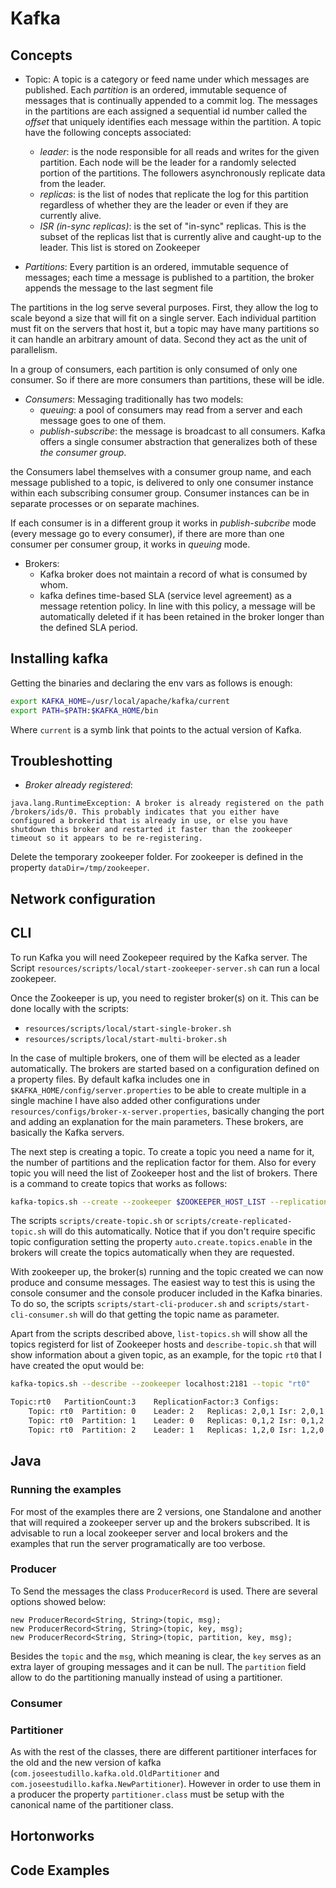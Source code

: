 # Kafka

## Concepts

- Topic: A topic is a category or feed name under which messages are published. Each _partition_ is an ordered, immutable sequence of messages that is continually appended to a commit log. The messages in the partitions are each assigned a sequential id number called the _offset_ that uniquely identifies each message within the partition. A topic have the following concepts associated:

  - _leader_: is the node responsible for all reads and writes for the given partition. Each node will be the leader for a randomly selected portion of the partitions. The followers asynchronously replicate data from the leader.
  - _replicas_: is the list of nodes that replicate the log for this partition regardless of whether they are the leader or even if they are currently alive.
  - _ISR (in-sync replicas)_: is the set of "in-sync" replicas. This is the subset of the replicas list that is currently alive and caught-up to the leader. This list is stored on Zookeeper

- _Partitions_: Every partition is an ordered, immutable sequence of messages; each time a message is published to a partition, the broker appends the message to the last segment file

The partitions in the log serve several purposes. First, they allow the log to scale beyond a size that will fit on a single server. Each individual partition must fit on the servers that host it, but a topic may have many partitions so it can handle an arbitrary amount of data. Second they act as the unit of parallelism.

In a group of consumers, each partition is only consumed of only one consumer. So if there are more consumers than partitions, these will be idle.

- _Consumers_: Messaging traditionally has two models: 
  - _queuing_: a pool of consumers may read from a server and each message goes to one of them.
  - _publish-subscribe_: the message is broadcast to all consumers.
Kafka offers a single consumer abstraction that generalizes both of these _the consumer group_.

the Consumers label themselves with a consumer group name, and each message published to a topic, is delivered to only one consumer instance within each subscribing consumer group. Consumer instances can be in separate processes or on separate machines. 

If each consumer is in a different group it works in _publish-subcribe_ mode (every message go to every consumer), if there are more than one consumer per consumer group, it works in _queuing_ mode.

- Brokers:
  - Kafka broker does not maintain a record of what is consumed by whom.
  - kafka defines time-based SLA (service level agreement) as a message retention policy. In line with this policy, a message will be automatically deleted if it has been
retained in the broker longer than the defined SLA period.

## Installing kafka

Getting the binaries and declaring the env vars as follows is enough:

```bash
export KAFKA_HOME=/usr/local/apache/kafka/current
export PATH=$PATH:$KAFKA_HOME/bin
```

Where `current` is a symb link that points to the actual version of Kafka.


## Troubleshotting

- _Broker already registered_:

```
java.lang.RuntimeException: A broker is already registered on the path /brokers/ids/0. This probably indicates that you either have configured a brokerid that is already in use, or else you have shutdown this broker and restarted it faster than the zookeeper timeout so it appears to be re-registering.
```

Delete the temporary zookeeper folder. For zookeeper is defined in the property `dataDir=/tmp/zookeeper`.

## Network configuration

## CLI

To run Kafka you will need Zookepeer required by the Kafka server. The Script `resources/scripts/local/start-zookeeper-server.sh` can run a local zookepeer.

Once the Zookeeper is up, you need to register broker(s) on it. This can be done locally with the scripts:

- `resources/scripts/local/start-single-broker.sh`
- `resources/scripts/local/start-multi-broker.sh`

In the case of multiple brokers, one of them will be elected as a leader automatically. The brokers are started based on a configuration defined on a property files. By default kafka includes one in `$KAFKA_HOME/config/server.properties` to be able to create multiple in a single machine I have also added other configurations under `resources/configs/broker-x-server.properties`, basically changing the port and adding an explanation for the main parameters. These brokers, are basically the Kafka servers.

The next step is creating a topic. To create a topic you need a name for it, the number of partitions and the replication factor for them. Also for every topic you will need the list of Zookeeper host and the list of brokers. There is a command to create topics that works as follows:

```bash
kafka-topics.sh --create --zookeeper $ZOOKEEPER_HOST_LIST --replication-factor $REPLICATION_FACTOR --partitions $N_PARTITIONS --topic $TOPIC
```

The scripts `scripts/create-topic.sh` or `scripts/create-replicated-topic.sh` will do this automatically. Notice that if you don't require specific topic configuration setting the property `auto.create.topics.enable` in the brokers will create the topics automatically when they are requested.

With zookeeper up, the broker(s) running and the topic created we can now produce and consume messages. The easiest way to test this is using the console consumer and the console producer included in the Kafka binaries. To do so, the scripts  `scripts/start-cli-producer.sh` and `scripts/start-cli-consumer.sh` will do that getting the topic name as parameter. 

Apart from the scripts described above, `list-topics.sh` will show all the topics registerd for list of Zookeeper hosts and `describe-topic.sh` that will show information about a given topic, as an example, for the topic `rt0` that I have created the oput would be:

```bash
kafka-topics.sh --describe --zookeeper localhost:2181 --topic "rt0"

Topic:rt0	PartitionCount:3	ReplicationFactor:3	Configs:
	Topic: rt0	Partition: 0	Leader: 2	Replicas: 2,0,1	Isr: 2,0,1
	Topic: rt0	Partition: 1	Leader: 0	Replicas: 0,1,2	Isr: 0,1,2
	Topic: rt0	Partition: 2	Leader: 1	Replicas: 1,2,0	Isr: 1,2,0
```

## Java

### Running the examples

For most of the examples there are 2 versions, one Standalone and another that will required a zookeeper server up and the brokers subscribed. It is advisable to run a local zookeeper server and local brokers and the examples that run the server programatically are too verbose.

### Producer


To Send the messages the class `ProducerRecord` is used. There are several options showed below:

```
new ProducerRecord<String, String>(topic, msg);
new ProducerRecord<String, String>(topic, key, msg);
new ProducerRecord<String, String>(topic, partition, key, msg);
```

Besides the `topic` and the `msg`, which meaning is clear, the `key` serves as an extra layer of grouping messages and it can be null. The `partition` field allow to do the partitioning manually instead of using a partitioner. 

### Consumer

### Partitioner

As with the rest of the classes, there are different partitioner interfaces for the old and the new version of kafka (`com.joseestudillo.kafka.old.OldPartitioner` and `com.joseestudillo.kafka.NewPartitioner`). However in order to use them in a producer the property `partitioner.class` must be setup with the canonical name of the partitioner class.

## Hortonworks

## Code Examples
